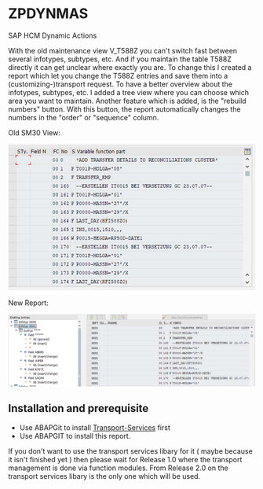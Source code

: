 # ZPDYNMAS
SAP HCM Dynamic Actions

With the old maintenance view V_T588Z you can't switch fast between several infotypes, subtypes, etc. And if you maintain the table T588Z directly it can get unclear where exactly you are. 
To change this I created a report which let you change the T588Z entries and save them into a (customizing-)transport request. To have a better overview about the infotypes, subtypes, etc. I added a tree view where you can choose which area you want to maintain. 
Another feature which is added, is the "rebuild numbers" button. With this button, the report automatically changes the numbers in the "order" or "sequence" column. 

Old SM30 View: 

![alt text](/img/SM30-Dynamic-Actions-V_T588Z.png "Old SM30 View")

New Report: 

![alt text](/img/ZPDYNMAS.png "New Report ZPDYNMAS")

## Installation and prerequisite

+ Use ABAPGit to install [Transport-Services](https://github.com/DennstedtB/Transport-Services) first
+ Use ABAPGIT to install this report. 

If you don't want to use the transport services libary for it ( maybe because it isn't finished yet ) then please wait for Release 1.0 where the transport management is done via function modules. From Release 2.0 on the transport services libary is the only one which will be used. 
